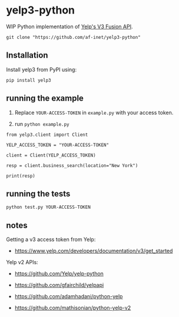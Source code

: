 # yelp3-python

WIP Python implementation of [Yelp's V3 Fusion API](https://www.yelp.com/developers/documentation/v3/).

`git clone "https://github.com/af-inet/yelp3-python"`

## Installation

Install yelp3 from PyPI using:

`pip install yelp3`

## running the example

1. Replace `YOUR-ACCESS-TOKEN` in `example.py` with your access token.

2. run `python example.py`

```
from yelp3.client import Client

YELP_ACCESS_TOKEN = "YOUR-ACCESS-TOKEN"

client = Client(YELP_ACCESS_TOKEN)

resp = client.business_search(location="New York")

print(resp)

```

## running the tests

`python test.py YOUR-ACCESS-TOKEN`

## notes

Getting a v3 access token from Yelp:

- https://www.yelp.com/developers/documentation/v3/get_started

Yelp v2 APIs:

- https://github.com/Yelp/yelp-python

- https://github.com/gfairchild/yelpapi

- https://github.com/adamhadani/python-yelp

- https://github.com/mathisonian/python-yelp-v2
